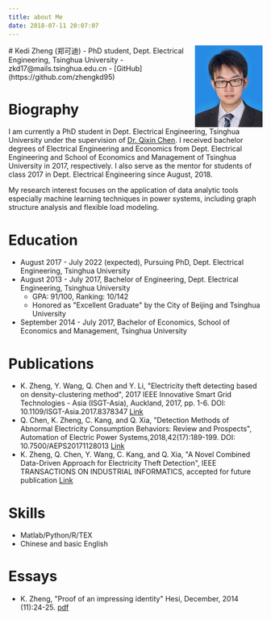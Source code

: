 ```yaml
---
title: about Me
date: 2018-07-11 20:07:07
---
```


<img align="right" src="/image/me.png">
# Kedi Zheng (郑可迪)
- <i class="fa fa-university"></i> PhD student, Dept. Electrical Engineering, Tsinghua University
- <i class="fa fa-envelope"></i> zkd17@mails.tsinghua.edu.cn
- <i class="fa fa-github"></i> [GitHub](https://github.com/zhengkd95)

# Biography
I am currently a PhD student in Dept. Electrical Engineering, Tsinghua University under the supervision of [Dr. Qixin Chen](http://www.eea.tsinghua.edu.cn/cn/faculties/chenqx). I received bachelor degrees of Electrical Engineering and Economics from Dept. Electrical Engineering and School of Economics and Management of Tsinghua University in 2017, respectively. I also serve as the mentor for students of class 2017 in Dept. Electrical Engineering since August, 2018. 

My research interest focuses on the application of data analytic tools especially machine learning techniques in power systems, including graph structure analysis and flexible load modeling.

# Education
- August 2017 - July 2022 (expected), Pursuing PhD, Dept. Electrical Engineering, Tsinghua University
- August 2013 - July 2017, Bachelor of Engineering, Dept. Electrical Engineering, Tsinghua University
	- GPA: 91/100, Ranking: 10/142
	- Honored as "Excellent Graduate" by the City of Beijing and Tsinghua University
- September 2014 - July 2017, Bachelor of Economics, School of Economics and Management, Tsinghua University

# Publications
- K. Zheng, Y. Wang, Q. Chen and Y. Li, "Electricity theft detecting based on density-clustering method", 2017 IEEE Innovative Smart Grid Technologies - Asia (ISGT-Asia), Auckland, 2017, pp. 1-6. DOI: 10.1109/ISGT-Asia.2017.8378347 [<i class="fa fa-external-link"></i> Link](https://ieeexplore.ieee.org/abstract/document/8378347/)
- Q. Chen, K. Zheng, C. Kang, and Q. Xia, "Detection Methods of Abnormal Electricity Consumption Behaviors: Review and Prospects", Automation of Electric Power Systems,2018,42(17):189-199. DOI: 10.7500/AEPS20171128013 [<i class="fa fa-external-link"></i> Link](http://www.aeps-info.com/aeps/ch/reader/view_abstract.aspx?file_no=20171128013)
- K. Zheng, Q. Chen, Y. Wang, C. Kang, and Q. Xia, "A Novel Combined Data-Driven Approach for Electricity Theft Detection", IEEE TRANSACTIONS ON INDUSTRIAL INFORMATICS, accepted for future publication [<i class="fa fa-external-link"></i> Link](https://ieeexplore.ieee.org/document/8481475/)

# Skills
- Matlab/Python/R/TEX
- Chinese and basic English

# Essays
- K. Zheng, "Proof of an impressing identity" Hesi, December, 2014 (11):24-25. [<i class="fa fa-file-pdf-o"></i> pdf](https://github.com/zhengkd95/zhengkd95.github.io/raw/hexo/source/pdf/hesi11.pdf/)
